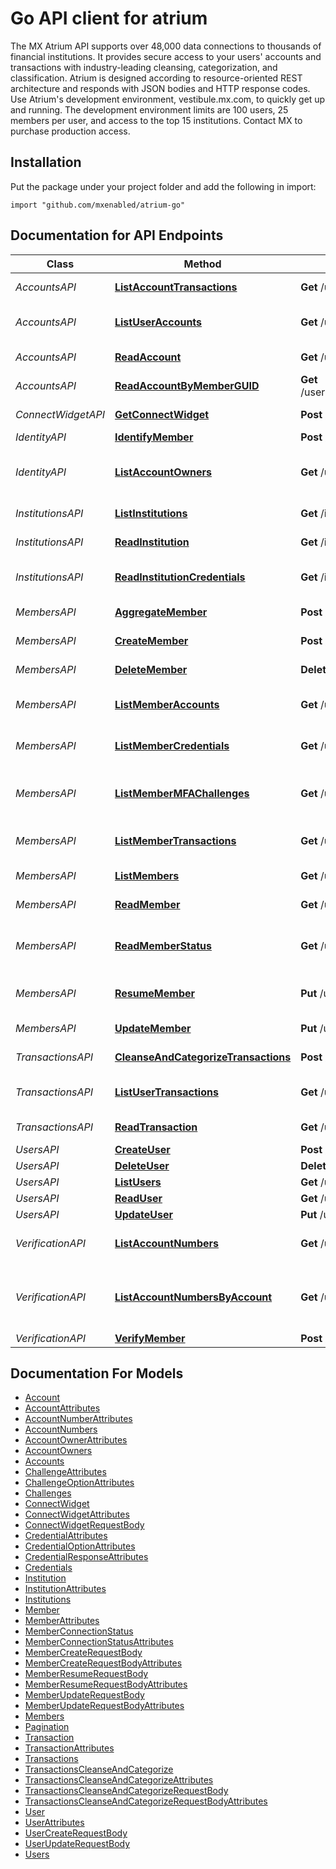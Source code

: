 # Go API client for atrium

The MX Atrium API supports over 48,000 data connections to thousands of financial institutions. It provides secure access to your users' accounts and transactions with industry-leading cleansing, categorization, and classification.  Atrium is designed according to resource-oriented REST architecture and responds with JSON bodies and HTTP response codes.  Use Atrium's development environment, vestibule.mx.com, to quickly get up and running. The development environment limits are 100 users, 25 members per user, and access to the top 15 institutions. Contact MX to purchase production access. 

## Installation
Put the package under your project folder and add the following in import:
```golang
import "github.com/mxenabled/atrium-go"
```

## Documentation for API Endpoints

Class | Method | HTTP request | Description
------------ | ------------- | ------------- | -------------
*AccountsAPI* | [**ListAccountTransactions**](docs/AccountsAPI.md#listaccounttransactions) | **Get** /users/{user_guid}/accounts/{account_guid}/transactions | List account transactions
*AccountsAPI* | [**ListUserAccounts**](docs/AccountsAPI.md#listuseraccounts) | **Get** /users/{user_guid}/accounts | List accounts for a user
*AccountsAPI* | [**ReadAccount**](docs/AccountsAPI.md#readaccount) | **Get** /users/{user_guid}/accounts/{account_guid} | Read an account
*AccountsAPI* | [**ReadAccountByMemberGUID**](docs/AccountsAPI.md#readaccountbymemberguid) | **Get** /users/{user_guid}/members/{member_guid}/accounts/{account_guid} | Read an account
*ConnectWidgetAPI* | [**GetConnectWidget**](docs/ConnectWidgetAPI.md#getconnectwidget) | **Post** /users/{user_guid}/connect_widget_url | Embedding in a website
*IdentityAPI* | [**IdentifyMember**](docs/IdentityAPI.md#identifymember) | **Post** /users/{user_guid}/members/{member_guid}/identify | Identify
*IdentityAPI* | [**ListAccountOwners**](docs/IdentityAPI.md#listaccountowners) | **Get** /users/{user_guid}/members/{member_guid}/account_owners | List member account owners
*InstitutionsAPI* | [**ListInstitutions**](docs/InstitutionsAPI.md#listinstitutions) | **Get** /institutions | List institutions
*InstitutionsAPI* | [**ReadInstitution**](docs/InstitutionsAPI.md#readinstitution) | **Get** /institutions/{institution_code} | Read institution
*InstitutionsAPI* | [**ReadInstitutionCredentials**](docs/InstitutionsAPI.md#readinstitutioncredentials) | **Get** /institutions/{institution_code}/credentials | Read institution credentials
*MembersAPI* | [**AggregateMember**](docs/MembersAPI.md#aggregatemember) | **Post** /users/{user_guid}/members/{member_guid}/aggregate | Aggregate member
*MembersAPI* | [**CreateMember**](docs/MembersAPI.md#createmember) | **Post** /users/{user_guid}/members | Create member
*MembersAPI* | [**DeleteMember**](docs/MembersAPI.md#deletemember) | **Delete** /users/{user_guid}/members/{member_guid} | Delete member
*MembersAPI* | [**ListMemberAccounts**](docs/MembersAPI.md#listmemberaccounts) | **Get** /users/{user_guid}/members/{member_guid}/accounts | List member accounts
*MembersAPI* | [**ListMemberCredentials**](docs/MembersAPI.md#listmembercredentials) | **Get** /users/{user_guid}/members/{member_guid}/credentials | List member credentials
*MembersAPI* | [**ListMemberMFAChallenges**](docs/MembersAPI.md#listmembermfachallenges) | **Get** /users/{user_guid}/members/{member_guid}/challenges | List member MFA challenges
*MembersAPI* | [**ListMemberTransactions**](docs/MembersAPI.md#listmembertransactions) | **Get** /users/{user_guid}/members/{member_guid}/transactions | List member transactions
*MembersAPI* | [**ListMembers**](docs/MembersAPI.md#listmembers) | **Get** /users/{user_guid}/members | List members
*MembersAPI* | [**ReadMember**](docs/MembersAPI.md#readmember) | **Get** /users/{user_guid}/members/{member_guid} | Read member
*MembersAPI* | [**ReadMemberStatus**](docs/MembersAPI.md#readmemberstatus) | **Get** /users/{user_guid}/members/{member_guid}/status | Read member connection status
*MembersAPI* | [**ResumeMember**](docs/MembersAPI.md#resumemember) | **Put** /users/{user_guid}/members/{member_guid}/resume | Resume aggregation from MFA
*MembersAPI* | [**UpdateMember**](docs/MembersAPI.md#updatemember) | **Put** /users/{user_guid}/members/{member_guid} | Update member
*TransactionsAPI* | [**CleanseAndCategorizeTransactions**](docs/TransactionsAPI.md#cleanseandcategorizetransactions) | **Post** /cleanse_and_categorize | Categorize transactions
*TransactionsAPI* | [**ListUserTransactions**](docs/TransactionsAPI.md#listusertransactions) | **Get** /users/{user_guid}/transactions | List transactions for a user
*TransactionsAPI* | [**ReadTransaction**](docs/TransactionsAPI.md#readtransaction) | **Get** /users/{user_guid}/transactions/{transaction_guid} | Read a transaction
*UsersAPI* | [**CreateUser**](docs/UsersAPI.md#createuser) | **Post** /users | Create user
*UsersAPI* | [**DeleteUser**](docs/UsersAPI.md#deleteuser) | **Delete** /users/{user_guid} | Delete user
*UsersAPI* | [**ListUsers**](docs/UsersAPI.md#listusers) | **Get** /users | List users
*UsersAPI* | [**ReadUser**](docs/UsersAPI.md#readuser) | **Get** /users/{user_guid} | Read user
*UsersAPI* | [**UpdateUser**](docs/UsersAPI.md#updateuser) | **Put** /users/{user_guid} | Update user
*VerificationAPI* | [**ListAccountNumbers**](docs/VerificationAPI.md#listaccountnumbers) | **Get** /users/{user_guid}/members/{member_guid}/account_numbers | Read account numbers
*VerificationAPI* | [**ListAccountNumbersByAccount**](docs/VerificationAPI.md#listaccountnumbersbyaccount) | **Get** /users/{user_guid}/accounts/{account_guid}/account_numbers | Read account numbers by account GUID
*VerificationAPI* | [**VerifyMember**](docs/VerificationAPI.md#verifymember) | **Post** /users/{user_guid}/members/{member_guid}/verify | Verify


## Documentation For Models

 - [Account](docs/Account.md)
 - [AccountAttributes](docs/AccountAttributes.md)
 - [AccountNumberAttributes](docs/AccountNumberAttributes.md)
 - [AccountNumbers](docs/AccountNumbers.md)
 - [AccountOwnerAttributes](docs/AccountOwnerAttributes.md)
 - [AccountOwners](docs/AccountOwners.md)
 - [Accounts](docs/Accounts.md)
 - [ChallengeAttributes](docs/ChallengeAttributes.md)
 - [ChallengeOptionAttributes](docs/ChallengeOptionAttributes.md)
 - [Challenges](docs/Challenges.md)
 - [ConnectWidget](docs/ConnectWidget.md)
 - [ConnectWidgetAttributes](docs/ConnectWidgetAttributes.md)
 - [ConnectWidgetRequestBody](docs/ConnectWidgetRequestBody.md)
 - [CredentialAttributes](docs/CredentialAttributes.md)
 - [CredentialOptionAttributes](docs/CredentialOptionAttributes.md)
 - [CredentialResponseAttributes](docs/CredentialResponseAttributes.md)
 - [Credentials](docs/Credentials.md)
 - [Institution](docs/Institution.md)
 - [InstitutionAttributes](docs/InstitutionAttributes.md)
 - [Institutions](docs/Institutions.md)
 - [Member](docs/Member.md)
 - [MemberAttributes](docs/MemberAttributes.md)
 - [MemberConnectionStatus](docs/MemberConnectionStatus.md)
 - [MemberConnectionStatusAttributes](docs/MemberConnectionStatusAttributes.md)
 - [MemberCreateRequestBody](docs/MemberCreateRequestBody.md)
 - [MemberCreateRequestBodyAttributes](docs/MemberCreateRequestBodyAttributes.md)
 - [MemberResumeRequestBody](docs/MemberResumeRequestBody.md)
 - [MemberResumeRequestBodyAttributes](docs/MemberResumeRequestBodyAttributes.md)
 - [MemberUpdateRequestBody](docs/MemberUpdateRequestBody.md)
 - [MemberUpdateRequestBodyAttributes](docs/MemberUpdateRequestBodyAttributes.md)
 - [Members](docs/Members.md)
 - [Pagination](docs/Pagination.md)
 - [Transaction](docs/Transaction.md)
 - [TransactionAttributes](docs/TransactionAttributes.md)
 - [Transactions](docs/Transactions.md)
 - [TransactionsCleanseAndCategorize](docs/TransactionsCleanseAndCategorize.md)
 - [TransactionsCleanseAndCategorizeAttributes](docs/TransactionsCleanseAndCategorizeAttributes.md)
 - [TransactionsCleanseAndCategorizeRequestBody](docs/TransactionsCleanseAndCategorizeRequestBody.md)
 - [TransactionsCleanseAndCategorizeRequestBodyAttributes](docs/TransactionsCleanseAndCategorizeRequestBodyAttributes.md)
 - [User](docs/User.md)
 - [UserAttributes](docs/UserAttributes.md)
 - [UserCreateRequestBody](docs/UserCreateRequestBody.md)
 - [UserUpdateRequestBody](docs/UserUpdateRequestBody.md)
 - [Users](docs/Users.md)


